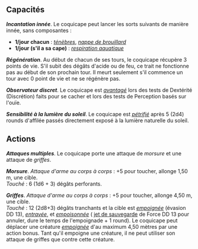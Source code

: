 ## Capacités
_**Incantation innée**_. Le coquicape peut lancer les sorts suivants de manière innée, sans composantes :
* **1/jour chacun** : [_ténèbres_](/grimoire/tenebres/), [_nappe de brouillard_](/grimoire/nappe-de-brouillard/)
* **1/jour (s'il a sa cape)** : [_respiration aquatique_](/grimoire/respiration-aquatique/)

_**Régénération**_. Au début de chacun de ses tours, le coquicape récupère 3 points de vie. S'il subit des dégâts d'acide ou de feu, ce trait ne fonctionne pas au début de son prochain tour. Il meurt seulement s'il commence un tour avec 0 point de vie et ne se régénère pas.

_**Observateur discret**_. Le coquicape est [_avantagé_](/utiliser-les-caracteristiques/#avantage-et-desavantage) lors des tests de Dextérité (Discrétion) faits pour se cacher et lors des tests de Perception basés sur l'ouïe.

_**Sensibilité à la lumière du soleil**_. Le coquicape est [_pétrifié_](/gerer-la-sante-du-personnage/#petrifie) après 5 (2d4) rounds d'affilée passés directement exposé à la lumière naturelle du soleil.

## Actions
_**Attaques multiples**_. Le coquicape porte une attaque de _morsure_ et une attaque de _griffes_.

_**Morsure**_. _Attaque d'arme au corps à corps_ : +5 pour toucher, allonge 1,50 m, une cible.  
_Touché_ : 6 (1d6 + 3) dégâts perforants.

_**Griffes**_. _Attaque d'arme au corps à corps_ : +5 pour toucher, allonge 4,50 m, une cible.  
_Touché_ : 12 (2d8+3) dégâts tranchants et la cible est [_empoignée_](/gerer-la-sante-du-personnage/#empoigne) (évasion DD 13), [_entravée_](/gerer-la-sante-du-personnage/#entrave), et [_empoisonnée_](/gerer-la-sante-du-personnage/#empoisonne) ( [jet de sauvegarde](/utiliser-les-caracteristiques/#jets-de-sauvegarde) de Force DD 13 pour annuler, dure le temps de l'empoignade + 1 round). Le coquicape peut déplacer une créature [_empoignée_](/gerer-la-sante-du-personnage/#empoigne) d'au maximum 4,50 mètres par une action bonus. Tant qu'il empoigne une créature, il ne peut utiliser son attaque de griffes que contre cette créature.

